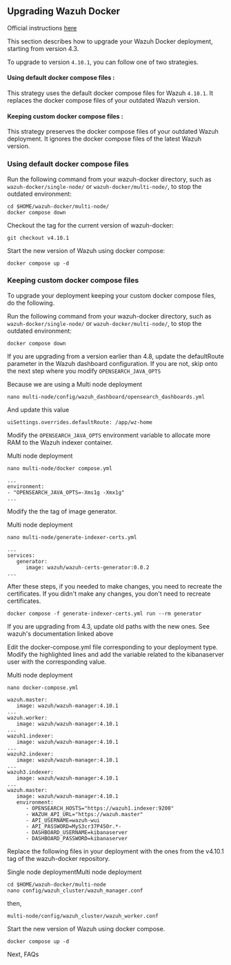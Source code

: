 ## Upgrading Wazuh Docker
Official instructions [here](https://documentation.wazuh.com/current/deployment-options/docker/upgrading-wazuh-docker.html#keeping-custom-docker-compose-files)

This section describes how to upgrade your Wazuh Docker deployment, starting from version 4.3.

To upgrade to version `4.10.1`, you can follow one of two strategies.

#### Using default docker compose files : 
This strategy uses the default docker compose files for Wazuh `4.10.1`. It replaces the docker compose files of your outdated Wazuh version.

#### Keeping custom docker compose files : 
This strategy preserves the docker compose files of your outdated Wazuh deployment. It ignores the docker compose files of the latest Wazuh version.

### Using default docker compose files
Run the following command from your wazuh-docker directory, such as `wazuh-docker/single-node/` or `wazuh-docker/multi-node/`, to stop the outdated environment:
```
cd $HOME/wazuh-docker/multi-node/
docker compose down
```

Checkout the tag for the current version of wazuh-docker:
```
git checkout v4.10.1
```

Start the new version of Wazuh using docker compose:
```
docker compose up -d
```

### Keeping custom docker compose files
To upgrade your deployment keeping your custom docker compose files, do the following.

Run the following command from your wazuh-docker directory, such as `wazuh-docker/single-node/` or `wazuh-docker/multi-node/`, to stop the outdated environment:

```
docker compose down
```

If you are upgrading from a version earlier than 4.8, update the defaultRoute parameter in the Wazuh dashboard configuration. If you are not, skip onto the next step where you modify `OPENSEARCH_JAVA_OPTS`

Because we are using a Multi node deployment
```
nano multi-node/config/wazuh_dashboard/opensearch_dashboards.yml
```
And update this value
```
uiSettings.overrides.defaultRoute: /app/wz-home
```

Modify the `OPENSEARCH_JAVA_OPTS` environment variable to allocate more RAM to the Wazuh indexer container.

Multi node deployment
```
nano multi-node/docker compose.yml
```
```
...
environment:
- "OPENSEARCH_JAVA_OPTS=-Xms1g -Xmx1g"
...
```

Modify the the tag of image generator.

Multi node deployment
```
nano multi-node/generate-indexer-certs.yml
```
```
...
services:
   generator:
      image: wazuh/wazuh-certs-generator:0.0.2
...
```

After these steps, if you needed to make changes, you need to recreate the certificates.
If you didn't make any changes, you don't need to recreate certificates.
```
docker compose -f generate-indexer-certs.yml run --rm generator
```

If you are upgrading from 4.3, update old paths with the new ones. See wazuh's documentation linked above

Edit the docker-compose.yml file corresponding to your deployment type. Modify the highlighted lines and add the variable related to the kibanaserver user with the corresponding value.

Multi node deployment
```
nano docker-compose.yml
```
```
wazuh.master:
   image: wazuh/wazuh-manager:4.10.1
...
wazuh.worker:
   image: wazuh/wazuh-manager:4.10.1
...
wazuh1.indexer:
   image: wazuh/wazuh-manager:4.10.1
...
wazuh2.indexer:
   image: wazuh/wazuh-manager:4.10.1
...
wazuh3.indexer:
   image: wazuh/wazuh-manager:4.10.1
...
wazuh.master:
   image: wazuh/wazuh-manager:4.10.1
   environment:
      - OPENSEARCH_HOSTS="https://wazuh1.indexer:9200"
      - WAZUH_API_URL="https://wazuh.master"
      - API_USERNAME=wazuh-wui
      - API_PASSWORD=MyS3cr37P450r.*-
      - DASHBOARD_USERNAME=kibanaserver
      - DASHBOARD_PASSWORD=kibanaserver
```
Replace the following files in your deployment with the ones from the v4.10.1 tag of the wazuh-docker repository.

Single node deploymentMulti node deployment
```
cd $HOME/wazuh-docker/multi-node
nano config/wazuh_cluster/wazuh_manager.conf
```
then,
```
multi-node/config/wazuh_cluster/wazuh_worker.conf
```

Start the new version of Wazuh using docker compose.
```
docker compose up -d
```

Next, FAQs 
